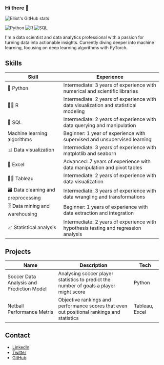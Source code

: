 ### Hi there 👋
![Elliot's GitHub stats](https://github-readme-stats.vercel.app/api?username=elynch05&show_icons=true&theme=transparent)



![Python](https://img.shields.io/badge/Python-Intermediate-blue)
![R](https://img.shields.io/badge/R-Intermediate-blue)
![SQL](https://img.shields.io/badge/SQL-Intermediate-blue)


I'm a data scientist and data analytics professional with a passion for turning data into actionable insights.
Currently diving deeper into machine learning, focusing on deep learning algorithms with PyTorch.

## Skills

| Skill          | Experience          |
| -------------- | ------------------ |
| :snake: Python         | Intermediate: 3 years of experience with numerical and scientific libraries |
| :man_technologist: R              | Intermediate: 2 years of experience with data visualization and statistical modeling |
| :electric_plug: SQL            | Intermediate: 2 years of experience with data querying and manipulation |
| Machine learning algorithms | Beginner: 1 year of experience with supervised and unsupervised learning |
| :bar_chart: Data visualization  | Intermediate: 3 years of experience with matplotlib and seaborn |
| :office: Excel           | Advanced: 7 years of experience with data manipulation and pivot tables |
| :man_in_tuxedo: Tableau         | Intermediate: 2 years of experience with data visualization |
| :card_file_box: Data cleaning and preprocessing | Intermediate: 3 years of experience with data wrangling and transformations |
| :file_cabinet: Data mining and warehousing | Beginner: 1 years of experience with data extraction and integration |
| :chart_with_upwards_trend: Statistical analysis | Intermediate: 2 years of experience with hypothesis testing and regression analysis |

## Projects

| Name                  | Description                                | Tech                          |
| --------------------- | ------------------------------------------ | ----------------------------- |
| Soccer Data Analysis and Prediction Model            | Analysing soccer player statistics to predict the number of goals a player might score                     | Python                     |
| Netball Performance Metris             | Objective rankings and performance scores that even out positional rankings and statistics                     | Tableau, Excel                |

## Contact

* [LinkedIn](https://www.linkedin.com/in/yourname)
* [Twitter](https://twitter.com/yourusername)
* [GitHub](https://github.com/yourusername)
